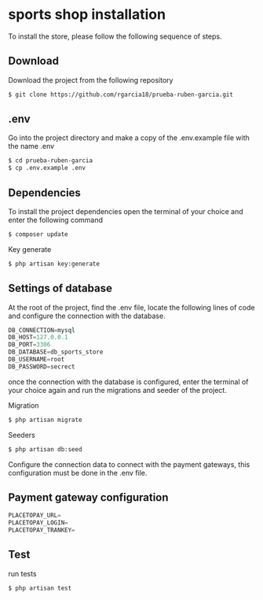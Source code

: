 # sports shop installation

To install the store, please follow the following sequence of steps.

## Download

Download the project from the following repository

```bash
$ git clone https://github.com/rgarcia18/prueba-ruben-garcia.git
```

## .env

Go into the project directory and make a copy of the .env.example file with the name .env

```bash
$ cd prueba-ruben-garcia
$ cp .env.example .env
```

## Dependencies

To install the project dependencies open the terminal of your choice and enter the following command

```python
$ composer update
```

Key generate

```python
$ php artisan key:generate
```

## Settings of database
At the root of the project, find the .env file, locate the following lines of code and configure the connection with the database.


```python
DB_CONNECTION=mysql
DB_HOST=127.0.0.1
DB_PORT=3306
DB_DATABASE=db_sports_store
DB_USERNAME=root
DB_PASSWORD=secrect
```

once the connection with the database is configured, enter the terminal of your choice again and run the migrations and seeder of the project.

Migration

```python
$ php artisan migrate
```

Seeders
```python
$ php artisan db:seed
```

Configure the connection data to connect with the payment gateways, this configuration must be done in the .env file.

## Payment gateway configuration

```python
PLACETOPAY_URL=
PLACETOPAY_LOGIN=
PLACETOPAY_TRANKEY=
```

## Test

run tests

```python
$ php artisan test
```
